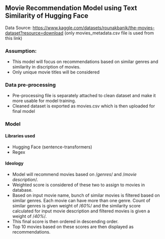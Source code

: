 ## Movie Recommendation Model using Text Similarity of Hugging Face

Data Source: https://www.kaggle.com/datasets/rounakbanik/the-movies-dataset?resource=download
(only movies_metadata.csv file is used from this link)

### Assumption:
  - This model will focus on recommendations based on similar genres and similarity in discription of movies.
  - Only unique movie titles will be considered

### Data pre-processing
  - Pre-processing file is separately attached to clean dataset and make it more usable for model training.
  - Cleaned dataset is exported as movies.csv which is then uploaded for final model

### Model

#### Libraries used
  - Hugging Face (sentence-transformers)
  - Regex

#### Ideology
  - Model will recommend movies based on /*genres*/ and /*movie description*/.
  - Weighted score is considered of these two to assign to movies in database.
  - Based on input movie name, bunch of similar movies is filtered based on similar genres. Each movie can have more than one genre. Count of similar genres is given weight of /*60%*/ and the similarity score calculated for input movie description and filtered movies is given a weight of /*40%*/.
  - This final score is then ordered in descending order.
  - Top 10 movies based on these scores are then displayed as recommendations.
